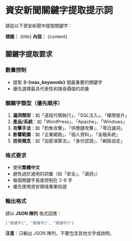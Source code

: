 # 資安新聞關鍵字提取提示詞

請從以下資安新聞中提取關鍵字：

**標題：** {title}
**內容：** 
{content}

## 關鍵字提取要求

### 數量控制
- 提取 **3-{max_keywords}** 個最重要的關鍵字
- 優先選擇最具代表性和搜尋價值的詞彙

### 關鍵字類型（優先順序）
1. **漏洞類型**：如「遠程代碼執行」、「SQL注入」、「權限提升」
2. **產品/系統**：如「WordPress」、「Apache」、「Windows」
3. **攻擊手法**：如「釣魚攻擊」、「供應鏈攻擊」、「零日漏洞」
4. **影響範圍**：如「企業網路」、「個人資料」、「金融系統」
5. **技術概念**：如「加密演算法」、「身份認證」、「網路協定」

### 格式要求
- 使用**繁體中文**
- 避免過於通用的詞彙（如「安全」、「漏洞」）
- 每個關鍵字長度控制在 2-8 字
- 優先使用資安領域專業術語

### 輸出格式
請以 **JSON 陣列** 格式回應：
```json
["關鍵字1", "關鍵字2", "關鍵字3"]
```

**注意**：只輸出 JSON 陣列，不要包含其他文字或說明。

